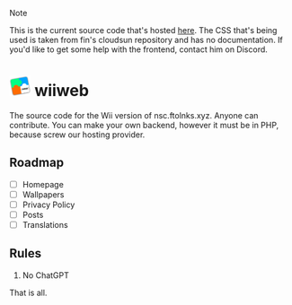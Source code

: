 > [!NOTE]
> This is the current source code that's hosted [here](http://wii.ftolnks.xyz). The CSS that's being used is taken from fin's cloudsun repository and has no documentation. If you'd like to get some help with the frontend, contact him on Discord.
# <img src="/img/Logo.png" width="38"/> wiiweb
The source code for the Wii version of nsc.ftolnks.xyz. Anyone can contribute. You can make your own backend, however it must be in PHP, because screw our hosting provider.
## Roadmap
- [ ] Homepage
- [ ] Wallpapers
- [ ] Privacy Policy
- [ ] Posts
- [ ] Translations

## Rules
1. No ChatGPT

That is all.
